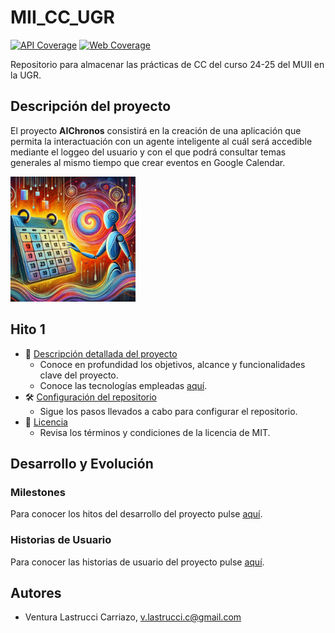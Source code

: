 # MII_CC_UGR
[![API Coverage](https://codecov.io/gh/v-lastrucci-c/MII_CC_UGR/branch/main/graph/badge.svg?flag=api)](https://codecov.io/gh/v-lastrucci-c/MII_CC_UGR)
[![Web Coverage](https://codecov.io/gh/v-lastrucci-c/MII_CC_UGR/branch/main/graph/badge.svg?flag=web)](https://codecov.io/gh/v-lastrucci-c/MII_CC_UGR)

Repositorio para almacenar las prácticas de CC del curso 24-25 del MUII en la UGR.

## Descripción del proyecto
El proyecto **AIChronos** consistirá en la creación de una aplicación que permita la interactuación con un agente inteligente al cuál será accedible mediante el loggeo del usuario y con el que podrá consultar temas generales al mismo tiempo que crear eventos en Google Calendar.

<img src="./imgs/logo.jpg" alt="Logo" width="200" />

## Hito 1
- 📄 [Descripción detallada del proyecto](./docs/hito1.md)
    - Conoce en profundidad los objetivos, alcance y funcionalidades clave del proyecto.
    - Conoce las tecnologías empleadas [aquí](./docs/hito1/tecnologies.md).
- 🛠️ [Configuración del repositorio](./docs/hito1/config_repo.md)
    - Sigue los pasos llevados a cabo para configurar el repositorio.
- 📜 [Licencia](./LICENSE)
    - Revisa los términos y condiciones de la licencia de MIT.

## Desarrollo y Evolución
### Milestones
Para conocer los hitos del desarrollo del proyecto pulse [aquí](./docs/hito1/milestones.md).

### Historias de Usuario
Para conocer las historias de usuario del proyecto pulse [aquí](./docs/hito1/hu.md).


## Autores
- Ventura Lastrucci Carriazo, v.lastrucci.c@gmail.com
